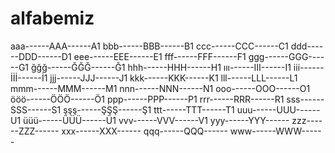 # alfabemiz
aaa------AAA------A1
bbb------BBB------B1
ccc------CCC------C1
ddd------DDD------D1
eee------EEE------E1
fff------FFF------F1
ggg------GGG------G1
ğğğ------ĞĞĞ------Ğ1
hhh------HHH------H1
ııı------III------I1
iii------İİİ------İ1
jjj------JJJ------J1
kkk------KKK------K1
lll------LLL------L1
mmm------MMM------M1
nnn------NNN------N1
ooo------OOO------O1
ööö------ÖÖÖ------Ö1
ppp------PPP------P1
rrr------RRR------R1
sss------SSS------S1
şşş------ŞŞŞ------Ş1
ttt------TTT------T1
uuu------UUU------U1
üüü------ÜÜÜ------Ü1
vvv------VVV------V1
yyy------YYY------
zzz------ZZZ------
xxx------XXX------
qqq------QQQ------
www------WWW------
